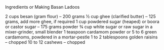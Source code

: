 Ingredients or Making Basan Ladoos

2 cups besan (gram flour) – 200 grams
½ cup ghee (clarified butter) – 125 grams, add more ghee, if required
1 cup powdered sugar (heaped) or boora or castor sugar – 175 grams powder ¾ cup white sugar or raw sugar in a mixer-grinder, small blender
1 teaspoon cardamom powder or 5 to 6 green cardamoms, powdered in a mortar-pestle
1 to 2 tablespoons golden raisins – chopped
10 to 12 cashews – chopped
